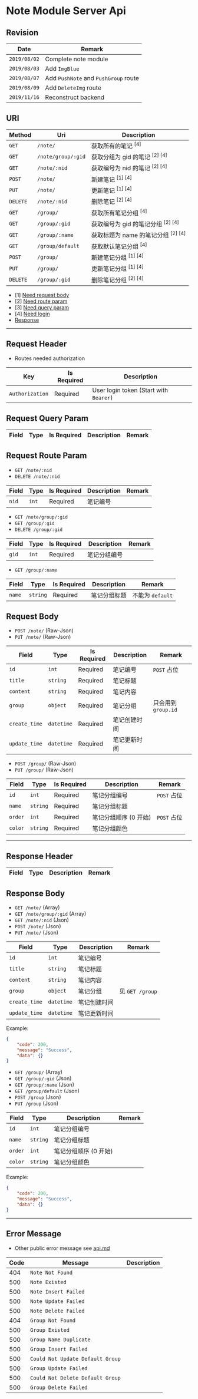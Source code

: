 # Note Module Server Api

## Revision

|Date|Remark|
|--|--|
|`2019/08/02`|Complete note module|
|`2019/08/03`|Add `ImgBlue`|
|`2019/08/07`|Add `PushNote` and `PushGroup` route|
|`2019/08/09`|Add `DeleteImg` route|
|`2019/11/16`|Reconstruct backend|

## URI

|Method|Uri|Description|
|--|--|--|
|`GET`|`/note/`|获取所有的笔记 <sup>[4]</sup>|
|`GET`|`/note/group/:gid`|获取分组为 gid 的笔记 <sup>[2] [4]</sup>|
|`GET`|`/note/:nid`|获取编号为 nid 的笔记 <sup>[2] [4]</sup>|
|`POST`|`/note/`|新建笔记 <sup>[1] [4]</sup>|
|`PUT`|`/note/`|更新笔记 <sup>[1] [4]</sup>|
|`DELETE`|`/note/:nid`|删除笔记 <sup>[2] [4]</sup>|
|`GET`|`/group/`|获取所有笔记分组 <sup>[4]</sup>|
|`GET`|`/group/:gid`|获取编号为 gid 的笔记分组 <sup>[2] [4]</sup>|
|`GET`|`/group/:name`|获取标题为 name 的笔记分组 <sup>[2] [4]</sup>|
|`GET`|`/group/default`|获取默认笔记分组 <sup>[4]</sup>|
|`POST`|`/group/`|新建笔记分组 <sup>[1] [4]</sup>|
|`PUT`|`/group/`|更新笔记分组 <sup>[1] [4]</sup>|
|`DELETE`|`/group/:gid`|删除笔记分组 <sup>[2] [4]</sup>|

+ [1] [Need request body](https://github.com/Aoi-hosizora/Biji_BackEnd/blob/master/docs/note.md#request-body)
+ [2] [Need route param](https://github.com/Aoi-hosizora/Biji_BackEnd/blob/master/docs/note.md#request-route-param)
+ [3] [Need query param](https://github.com/Aoi-hosizora/Biji_BackEnd/blob/master/docs/note.md#request-query-param)
+ [4] [Need login](https://github.com/Aoi-hosizora/Biji_BackEnd/blob/master/docs/note.md#request-header)
+ [Response](https://github.com/Aoi-hosizora/Biji_BackEnd/blob/master/docs/note.md#response-header)

---

## Request Header

+ Routes needed authorization

|Key|Is Required|Description|
|--|--|--|
|`Authorization`|Required|User login token (Start with `Bearer`)|

## Request Query Param

|Field|Type|Is Required|Description|Remark|
|--|--|--|--|--|

## Request Route Param

+ `GET /note/:nid`
+ `DELETE /note/:nid`

|Field|Type|Is Required|Description|Remark|
|--|--|--|--|--|
|`nid`|`int`|Required|笔记编号||

+ `GET /note/group/:gid`
+ `GET /group/:gid`
+ `DELETE /group/:gid`

|Field|Type|Is Required|Description|Remark|
|--|--|--|--|--|
|`gid`|`int`|Required|笔记分组编号||

+ `GET /group/:name`

|Field|Type|Is Required|Description|Remark|
|--|--|--|--|--|
|`name`|`string`|Required|笔记分组标题|不能为 `default`|

## Request Body

+ `POST /note/` (Raw-Json)
+ `PUT /note/` (Raw-Json)

|Field|Type|Is Required|Description|Remark|
|--|--|--|--|--|
|`id`|`int`|Required|笔记编号|`POST` 占位|
|`title`|`string`|Required|笔记标题||
|`content`|`string`|Required|笔记内容||
|`group`|`object`|Required|笔记分组|只会用到 `group.id`|
|`create_time`|`datetime`|Required|笔记创建时间||
|`update_time`|`datetime`|Required|笔记更新时间||

+ `POST /group/` (Raw-Json)
+ `PUT /group/` (Raw-Json)

|Field|Type|Is Required|Description|Remark|
|--|--|--|--|--|
|`id`|`int`|Required|笔记分组编号|`POST` 占位|
|`name`|`string`|Required|笔记分组标题||
|`order`|`int`|Required|笔记分组顺序 (0 开始)|`POST` 占位|
|`color`|`string`|Required|笔记分组颜色||

---

## Response Header

|Field|Type|Description|Remark|
|--|--|--|--|

## Response Body

+ `GET /note/` (Array)
+ `GET /note/group/:gid` (Array)
+ `GET /note/:nid` (Json)
+ `POST /note/` (Json)
+ `PUT /note/` (Json)

|Field|Type|Description|Remark|
|--|--|--|--|
|`id`|`int`|笔记编号||
|`title`|`string`|笔记标题||
|`content`|`string`|笔记内容||
|`group`|`object`|笔记分组|见 `GET /group`|
|`create_time`|`datetime`|笔记创建时间||
|`update_time`|`datetime`|笔记更新时间||

Example:

```json
{
    "code": 200,
    "message": "Success",
    "data": {}
}
```

+ `GET /group/` (Array)
+ `GET /group/:gid` (Json)
+ `GET /group/:name` (Json)
+ `GET /group/default` (Json)
+ `POST /group` (Json)
+ `PUT /group` (Json)

|Field|Type|Description|Remark|
|--|--|--|--|
|`id`|`int`|笔记分组编号||
|`name`|`string`|笔记分组标题||
|`order`|`int`|笔记分组顺序 (0 开始)||
|`color`|`string`|笔记分组颜色||

Example:

```json
{
    "code": 200,
    "message": "Success",
    "data": {}
}
```

---

## Error Message

+ Other public error message see [api.md](https://github.com/Aoi-hosizora/Biji_BackEnd/blob/master/docs/api.md)

|Code|Message|Description|
|--|--|--|
|404|`Note Not Found`||
|500|`Note Existed`||
|500|`Note Insert Failed`||
|500|`Note Update Failed`||
|500|`Note Delete Failed`||
|404|`Group Not Found`||
|500|`Group Existed`||
|500|`Group Name Duplicate`||
|500|`Group Insert Failed`||
|500|`Could Not Update Default Group`||
|500|`Group Update Failed`||
|500|`Could Not Delete Default Group`||
|500|`Group Delete Failed`||
